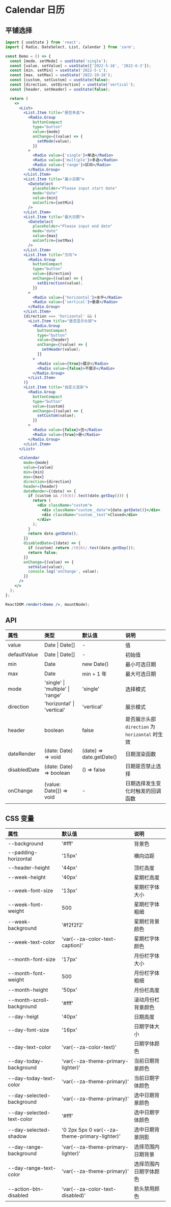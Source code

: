 # Calendar 日历

## 平铺选择

```jsx
import { useState } from 'react';
import { Radio, DateSelect, List, Calendar } from 'zarm';

const Demo = () => {
  const [mode, setMode] = useState('single');
  const [value, setValue] = useState(['2022-5-18', '2022-6-3']);
  const [min, setMin] = useState('2022-5-1');
  const [max, setMax] = useState('2022-10-28');
  const [custom, setCustom] = useState(false);
  const [direction, setDirection] = useState('vertical');
  const [header, setHeader] = useState(false);

  return (
    <>
      <List>
        <List.Item title="是否多选">
          <Radio.Group
            buttonCompact
            type="button"
            value={mode}
            onChange={(value) => {
              setMode(value);
            }}
          >
            <Radio value={'single'}>单选</Radio>
            <Radio value={'multiple'}>多选</Radio>
            <Radio value={'range'}>区间</Radio>
          </Radio.Group>
        </List.Item>
        <List.Item title="最小日期">
          <DateSelect
            placeholder="Please input start date"
            mode="date"
            value={min}
            onConfirm={setMin}
          />
        </List.Item>
        <List.Item title="最大日期">
          <DateSelect
            placeholder="Please input end date"
            mode="date"
            value={max}
            onConfirm={setMax}
          />
        </List.Item>
        <List.Item title="方向">
          <Radio.Group
            buttonCompact
            type="button"
            value={direction}
            onChange={(value) => {
              setDirection(value);
            }}
          >
            <Radio value={'horizontal'}>水平</Radio>
            <Radio value={'vertical'}>垂直</Radio>
          </Radio.Group>
        </List.Item>
        {direction === 'horizontal' && (
          <List.Item title="是否显示头部">
            <Radio.Group
              buttonCompact
              type="button"
              value={header}
              onChange={(value) => {
                setHeader(value);
              }}
            >
              <Radio value={true}>展示</Radio>
              <Radio value={false}>不展示</Radio>
            </Radio.Group>
          </List.Item>
        )}
        <List.Item title="自定义渲染">
          <Radio.Group
            buttonCompact
            type="button"
            value={custom}
            onChange={(value) => {
              setCustom(value);
            }}
          >
            <Radio value={false}>否</Radio>
            <Radio value={true}>是</Radio>
          </Radio.Group>
        </List.Item>
      </List>

      <Calendar
        mode={mode}
        value={value}
        min={min}
        max={max}
        direction={direction}
        header={header}
        dateRender={(date) => {
          if (custom && /(0|6)/.test(date.getDay())) {
            return (
              <div className="custom">
                <div className="custom__date">{date.getDate()}</div>
                <div className="custom__text">Closed</div>
              </div>
            );
          }
          return date.getDate();
        }}
        disabledDate={(date) => {
          if (custom) return /(0|6)/.test(date.getDay());
          return false;
        }}
        onChange={(value) => {
          setValue(value);
          console.log('onChange', value);
        }}
      />
    </>
  );
};

ReactDOM.render(<Demo />, mountNode);
```

## API

| 属性         | 类型                              | 默认值                   | 说明                                          |
| :----------- | :-------------------------------- | :----------------------- | :-------------------------------------------- |
| value        | Date \| Date[]                    | -                        | 值                                            |
| defaultValue | Date \| Date[]                    | -                        | 初始值                                        |
| min          | Date                              | new Date()               | 最小可选日期                                  |
| max          | Date                              | min + 1 年               | 最大可选日期                                  |
| mode         | 'single' \| 'multiple' \| 'range' | 'single'                 | 选择模式                                      |
| direction    | 'horizontal' \| 'vertical'        | 'vertical'               | 展示模式                                      |
| header       | boolean                           | false                    | 是否展示头部`direction` 为`horizontal` 时生效 |
| dateRender   | (date: Date) => void              | (date) => date.getDate() | 日期渲染函数                                  |
| disabledDate | (date: Date) => boolean           | () => false              | 日期是否禁止选择                              |
| onChange     | (value: Date[]) => void           | -                        | 日期选择发生变化时触发的回调函数              |

## CSS 变量

| 属性                      | 默认值                                        | 说明                   |
| :------------------------ | :-------------------------------------------- | :--------------------- |
| --background              | '#fff'                                        | 背景色                 |
| --padding-horizontal      | '15px'                                        | 横向边距               |
| --header-height           | '44px'                                        | 顶栏高度               |
| --week-height             | '40px'                                        | 星期栏高度             |
| --week-font-size          | '13px'                                        | 星期栏字体大小         |
| --week-font-weight        | 500                                           | 星期栏字体粗细         |
| --week-background         | '#f2f2f2'                                     | 星期栏背景颜色         |
| --week-text-color         | 'var(--za-color-text-caption)'                | 星期栏字体颜色         |
| --month-font-size         | '17px'                                        | 月份栏字体大小         |
| --month-font-weight       | 500                                           | 月份栏字体粗细         |
| --month-height            | '50px'                                        | 月份栏高度             |
| --month-scroll-background | '#fff'                                        | 滚动月份栏背景颜色     |
| --day-heigt               | '40px'                                        | 日期高度               |
| --day-font-size           | '16px'                                        | 日期字体大小           |
| --day-text-color          | 'var(--za-color-text)'                        | 日期字体颜色           |
| --day-today-background    | 'var(--za-theme-primary-lighter)'             | 当前日期背景颜色       |
| --day-today-text-color    | 'var(--za-theme-primary)'                     | 当前日期字体颜色       |
| --day-selected-background | 'var(--za-theme-primary)'                     | 选中日期背景颜色       |
| --day-selected-text-color | '#fff'                                        | 选中日期字体颜色       |
| --day-selected-shadow     | '0 2px 5px 0 var(--za-theme-primary-lighter)' | 选中日期背景阴影       |
| --day-range-background    | 'var(--za-theme-primary-lighter)'             | 选择范围内日期背景     |
| --day-range-text-color    | 'var(--za-theme-primary)'                     | 选择范围内日期字体颜色 |
| --action-btn-disabled     | 'var(--za-color-text-disabled)'               | 箭头禁用颜色           |
